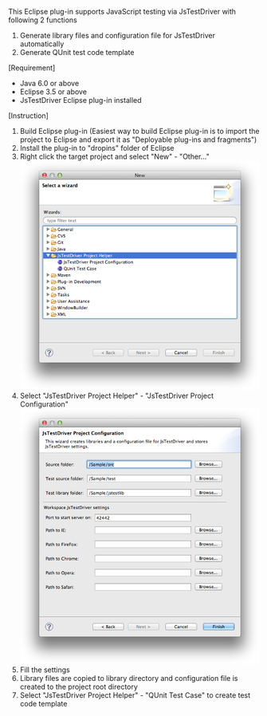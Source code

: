 This Eclipse plug-in supports JavaScript testing via JsTestDriver with following 2 functions

1. Generate library files and configuration file for JsTestDriver automatically
2. Generate QUnit test code template

[Requirement]
* Java 6.0 or above
* Eclipse 3.5 or above
* JsTestDriver Eclipse plug-in installed

[Instruction]
1. Build Eclipse plug-in
(Easiest way to build Eclipse plug-in is to import the project to Eclipse and export it as "Deployable plug-ins and fragments")
2. Install the plug-in to "dropins" folder of Eclipse
3. Right click the target project and select "New" - "Other..."
![Alt text](/image/image1.png)
4. Select "JsTestDriver Project Helper" - "JsTestDriver Project Configuration"
![Alt text](/image/image2.png)
5. Fill the settings
6. Library files are copied to library directory and configuration file is created to the project root directory
7. Select "JsTestDriver Project Helper" - "QUnit Test Case" to create test code template
